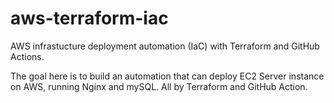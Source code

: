 # aws-terraform-iac
AWS infrastucture deployment automation (IaC) with Terraform and GitHub Actions.

The goal here is to build an automation that can deploy EC2 Server instance on AWS, running Nginx and mySQL.
All by Terraform and GitHub Action.
